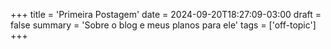 +++
title = 'Primeira Postagem'
date = 2024-09-20T18:27:09-03:00
draft = false
summary = 'Sobre o blog e meus planos para ele'
tags = ['off-topic']
+++

